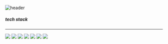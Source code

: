 ![header](https://capsule-render.vercel.app/api?type=wave&color=f699cd&height=300&section=header&text=Moon%20YeJu&fontSize=90)

##### tech stack
---
 <img src="https://img.shields.io/badge/React-61DAFB?style=flat&logo=React&logoColor=white"/> <img src="https://img.shields.io/badge/JavaScript-F7DF1E?style=flat&logo=JavaScript&logoColor=white"/> <img src="https://img.shields.io/badge/CSS Wizardry-F43059?style=flat&logo=CSS&logoColor=white"/> <img src="https://img.shields.io/badge/HTML-E34F26?style=flat&logo=HTML&logoColor=white"/> <img src="https://img.shields.io/badge/JAVA-FA005A?style=flat&logo=JAVA&logoColor=white"/> <img src="https://img.shields.io/badge/Flutter-02569B?style=flat&logo=Flutter&logoColor=white"/> <img src="https://img.shields.io/badge/Android Studio-3DDC84?style=flat&logo=Android Studio&logoColor=white"/>
 
<!--  ![yeju's GitHub stats](https://github-readme-stats.vercel.app/api?username=moonyeju&show_icons=true&theme=radical) -->
